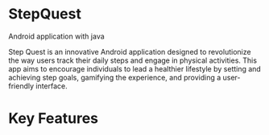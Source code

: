 # StepQuest
Android application with java

<p>Step Quest is an innovative Android application designed to revolutionize the way users track their daily steps and engage in physical activities. This app aims to encourage individuals to lead 
a healthier lifestyle by setting and achieving step goals, gamifying the experience, and providing a user-friendly interface.</p>

<h1> Key Features </h1>
